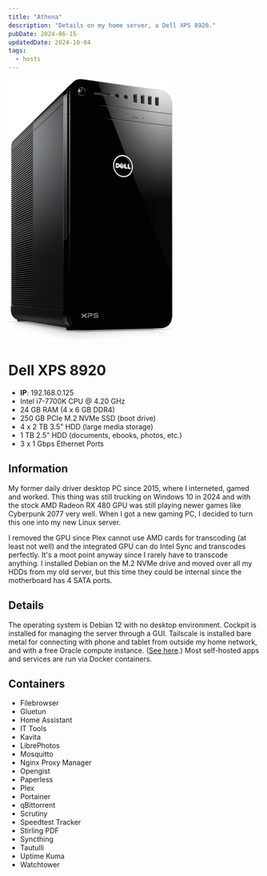 ```yaml
---
title: "Athena"
description: "Details on my home server, a Dell XPS 8920."
pubDate: 2024-06-15
updatedDate: 2024-10-04
tags:
  - hosts
---
```


![Dell XPS 8920](../../img/wiki/xps8920.jpg)

# Dell XPS 8920 

- **IP**: 192.168.0.125
- Intel i7-7700K CPU @ 4.20 GHz
- 24 GB RAM (4 x 6 GB DDR4)
- 250 GB PCIe M.2 NVMe SSD (boot drive)
- 4 x 2 TB 3.5" HDD (large media storage)
- 1 TB 2.5" HDD (documents, ebooks, photos, etc.)
- 3 x 1 Gbps Ethernet Ports

## Information

My former daily driver desktop PC since 2015, where I interneted, gamed and worked. This thing was still trucking on Windows 10 in 2024 and with the stock AMD Radeon RX 480 GPU was still playing newer games like Cyberpunk 2077 very well. When I got a new gaming PC, I decided to turn this one into my new Linux server.

I removed the GPU since Plex cannot use AMD cards for transcoding (at least not well) and the integrated GPU can do Intel Sync and transcodes perfectly. It's a moot point anyway since I rarely have to transcode anything. I installed Debian on the M.2 NVMe drive and moved over all my HDDs from my old server, but this time they could be internal since the motherboard has 4 SATA ports.

## Details

The operating system is Debian 12 with no desktop environment. Cockpit is installed for managing the server through a GUI. Tailscale is installed bare metal for connecting with phone and tablet from outside my home network, and with a free Oracle compute instance. (<a href="/blog/expose-plex-tailscale-vps" target="_blank">See here</a>.) Most self-hosted apps and services are run via Docker containers.

## Containers

- Filebrowser
- Gluetun
- Home Assistant
- IT Tools
- Kavita
- LibrePhotos
- Mosquitto
- Nginx Proxy Manager
- Opengist
- Paperless
- Plex
- Portainer
- qBittorrent
- Scrutiny
- Speedtest Tracker
- Stirling PDF
- Syncthing
- Tautulli
- Uptime Kuma
- Watchtower